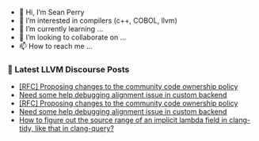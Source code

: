 - 👋 Hi, I’m Sean Perry
- 👀 I’m interested in compilers (c++, COBOL, llvm)
- 🌱 I’m currently learning ...
- 💞️ I’m looking to collaborate on ...
- 📫 How to reach me ...

<!---
s66perry/s66perry is a ✨ special ✨ repository because its `README.md` (this file) appears on your GitHub profile.
You can click the Preview link to take a look at your changes.
--->
### 📕 Latest LLVM Discourse Posts

<!-- DISCOURSE-LLVM:START -->
- [[RFC] Proposing changes to the community code ownership policy](https://discourse.llvm.org/t/rfc-proposing-changes-to-the-community-code-ownership-policy/80714#post_14)
- [Need some help debugging alignment issue in custom backend](https://discourse.llvm.org/t/need-some-help-debugging-alignment-issue-in-custom-backend/80713#post_6)
- [[RFC] Proposing changes to the community code ownership policy](https://discourse.llvm.org/t/rfc-proposing-changes-to-the-community-code-ownership-policy/80714#post_13)
- [Need some help debugging alignment issue in custom backend](https://discourse.llvm.org/t/need-some-help-debugging-alignment-issue-in-custom-backend/80713#post_5)
- [How to figure out the source range of an implicit lambda field in clang-tidy, like that in clang-query?](https://discourse.llvm.org/t/how-to-figure-out-the-source-range-of-an-implicit-lambda-field-in-clang-tidy-like-that-in-clang-query/80725#post_2)
<!-- DISCOURSE-LLVM:END -->
